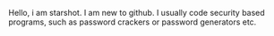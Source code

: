 Hello, i am starshot.
I am new to github.
I usually code security based programs, such as password crackers or password generators etc. 
